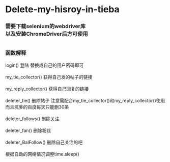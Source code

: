 # Delete-my-hisroy-in-tieba
<h3>
需要下载selenium的webdriver库<br>
以及安装ChromeDriver后方可使用<br><br>


函数解释<br></h3>
login() 登陆 替换成自己的用户密码即可<br><br>
my_tie_collector() 获得自己发的帖子的链接<br><br>
my_reply_collector() 获得自己回复的链接<br><br>
deleter_tie() 删除帖子 注意需配合my_tie_collector()和my_reply_collector()使用<br>而且坑爹的百度每天只能删30条<br><br>
deleter_follows() 删除关注<br><br>
deleter_fan() 删除粉丝<br><br>
deleter_BaIFollow() 删除自己关注的吧<br><br>
根据自动的网络情况调整time.sleep()
